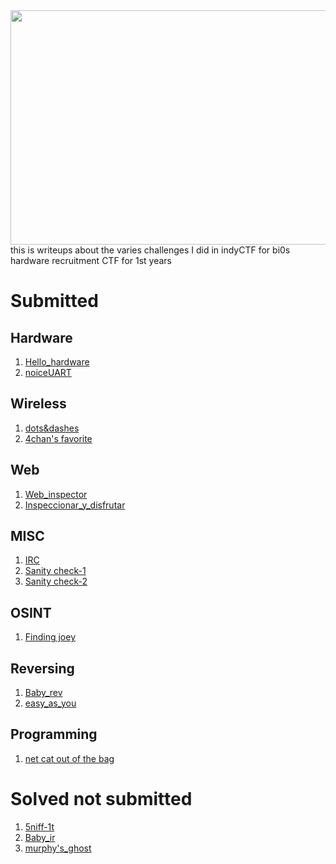 <div align="center">
<img src="https://user-images.githubusercontent.com/63066084/174456311-116a8bba-78bb-48ce-9cd6-5835e662aee1.png" height="375px" width="600px">
</div>
this is writeups about the varies challenges I did in indyCTF for bi0s hardware recruitment CTF for 1st years 

# Submitted

## Hardware
1. [Hello_hardware](https://github.com/Karthik-G-21-06/indyCTF/blob/main/HARDWARE/hello_hardware.md)
2. [noiceUART](https://github.com/Karthik-G-21-06/indyCTF/blob/main/HARDWARE/noiceUART.md)

## Wireless
1. [dots&dashes](https://github.com/Karthik-G-21-06/indyCTF/blob/main/WIRELESS/dots%26dashes.md)
2. [4chan's favorite](https://github.com/Karthik-G-21-06/indyCTF/blob/main/WIRELESS/4chans.md)

## Web
1. [Web_inspector](https://github.com/Karthik-G-21-06/indyCTF/blob/main/WEB/Web_inspector.md)
2. [Inspeccionar_y_disfrutar](https://github.com/Karthik-G-21-06/indyCTF/blob/main/WEB/inspeccionar.md)

## MISC
1. [IRC](https://github.com/Karthik-G-21-06/indyCTF/blob/main/MISC/IRC.md)
2. [Sanity check-1](https://github.com/Karthik-G-21-06/indyCTF/blob/main/MISC/sanity-1.md)
3. [Sanity check-2](https://github.com/Karthik-G-21-06/indyCTF/blob/main/MISC/sanity-2.md)

## OSINT
1. [Finding joey](https://github.com/Karthik-G-21-06/indyCTF/blob/main/MISC/Finding_%20joey.md)

## Reversing
1. [Baby_rev](https://github.com/Karthik-G-21-06/indyCTF/blob/main/REVERSING/baby_rev.md)
2. [easy_as_you](https://github.com/Karthik-G-21-06/indyCTF/blob/main/REVERSING/easyasyou.md)

## Programming
1. [net cat out of the bag](https://github.com/Karthik-G-21-06/indyCTF/blob/main/MISC/netcat.md)

# Solved not submitted

1. [5niff-1t](https://github.com/Karthik-G-21-06/indyCTF/blob/main/HARDWARE/5niff--1t.md)
2. [Baby_ir](https://github.com/Karthik-G-21-06/indyCTF/blob/main/HARDWARE/Baby_IR.md)
3. [murphy's_ghost](https://github.com/Karthik-G-21-06/indyCTF/blob/main/WIRELESS/murphy_ghost.md)
